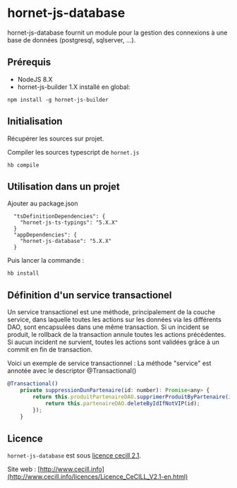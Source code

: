 # hornet-js-database

hornet-js-database fournit un module pour la gestion des connexions à une base de données (postgresql, sqlserver, ...).

## Prérequis #

* NodeJS 8.X
* hornet-js-builder 1.X installé en global:

```shell
npm install -g hornet-js-builder
```

## Initialisation #

Récupérer les sources sur projet.

Compiler les sources typescript de `hornet.js`

```shell
hb compile
```

## Utilisation dans un projet #

Ajouter au package.json

```shell
  "tsDefinitionDependencies": {
    "hornet-js-ts-typings": "5.X.X"
  }
  "appDependencies": {
    "hornet-js-database": "5.X.X"
  }
```

Puis lancer la commande :

```shell
hb install
```

## Définition d'un service transactionel

Un service transactionel est une méthode, principalement de la couche service, dans laquelle toutes les actions sur les données
via les différents DAO, sont encapsulées dans une même transaction. Si un incident se produit, le rollback de la
transaction annule toutes les actions précédentes. Si aucun incident ne survient, toutes les actions sont validées
grâce à un commit en fin de transaction.

Voici un exemple de service transactionnel :
La méthode "service" est annotée avec le descriptor @Transactional()


```javascript
@Transactional()
    private suppressionDunPartenaire(id: number): Promise<any> {
        return this.produitPartenaireDAO.supprimerProduitByPartenaire(id).then((data) => {
            return this.partenaireDAO.deleteByIdIfNotVIP(id);
        });
    }
```

## Licence

`hornet-js-database` est sous [licence cecill 2.1](./LICENSE.md).

Site web : [http://www.cecill.info](http://www.cecill.info/licences/Licence_CeCILL_V2.1-en.html)

